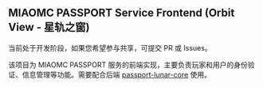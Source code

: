 ## MIAOMC PASSPORT Service Frontend (Orbit View - 星轨之窗)

当前处于开发阶段，如果您希望参与共享，可提交 PR 或 Issues。

该项目为 MIAOMC PASSPORT 服务的前端实现，主要负责玩家和用户的身份验证、信息管理等功能。需要配合后端 [passport-lunar-core](https://github.com/MIAOMC-Server/passport-lunar-core) 使用。

